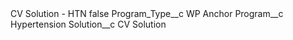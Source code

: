 <?xml version="1.0" encoding="UTF-8"?>
<CustomMetadata xmlns="http://soap.sforce.com/2006/04/metadata" xmlns:xsi="http://www.w3.org/2001/XMLSchema-instance" xmlns:xsd="http://www.w3.org/2001/XMLSchema">
    <label>CV Solution - HTN</label>
    <protected>false</protected>
    <values>
        <field>Program_Type__c</field>
        <value xsi:type="xsd:string">WP Anchor</value>
    </values>
    <values>
        <field>Program__c</field>
        <value xsi:type="xsd:string">Hypertension</value>
    </values>
    <values>
        <field>Solution__c</field>
        <value xsi:type="xsd:string">CV Solution</value>
    </values>
</CustomMetadata>
